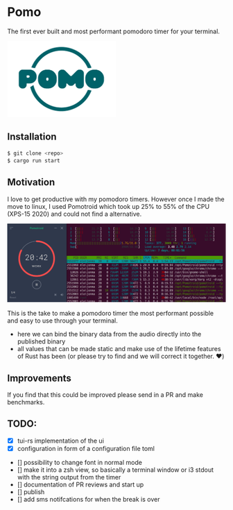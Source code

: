 # Pomo

The first ever built and most performant pomodoro timer for your terminal.

<img src="./images/pomo-logo-transparent.png" alt="drawing" width="250"/>

## Installation

```bash
$ git clone <repo>
$ cargo run start
```

## Motivation

I love to get productive with my pomodoro timers. However once I made the move to linux, I used Pomotroid which took up 25% to 55% of the CPU (XPS-15 2020) and could not find a alternative.

<img src="./images/pomotroid-cpu-usage.png" alt="drawing" width="550"/>

This is the take to make a pomodoro timer the most performant possible and easy to use through your terminal.

- here we can bind the binary data from the audio directly into the published binary
- all values that can be made static and make use of the lifetime features of Rust has been (or please try to find and we will correct it together. :heart:)

## Improvements

If you find that this could be improved please send in a PR and make benchmarks.

## TODO:

- [x] tui-rs implementation of the ui
- [x] configuration in form of a configuration file toml
- [] possibility to change font in normal mode
- [] make it into a zsh view, so basically a terminal window or i3 stdout with the string output from the timer
- [] documentation of PR reviews and start up
- [] publish
- [] add sms notifcations for when the break is over
